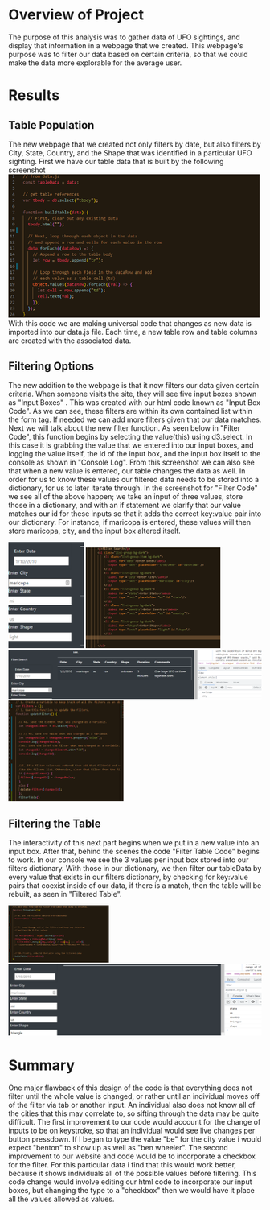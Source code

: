 # Overview of Project
The purpose of this analysis was to gather data of UFO sightings, and display that information in a webpage that we created. This webpage's purpose was to filter our data based on certain criteria, so that we could make the data more explorable for the average user.

# Results
## Table Population
The new webpage that we created not only filters by date, but also filters by City, State, Country, and the Shape that was identified in a particular UFO sighting. First we have our table data that is built by the following screenshot <img src ="Resources/table_code.png" width = "500" alt ="tablecode" title="Table Code">
With this code we are making universal code that changes as new data is imported into our data.js file. Each time, a new table row and table columns are created with the associated data. 
## Filtering Options
The new addition to the webpage is that it now filters our data given certain criteria. When someone visits the site, they will see five input boxes shown as "Input Boxes" . This was created with our html code known as "Input Box Code". As we can see, these filters are within its own contained list within the form tag. If needed we can add more filters given that our data matches. Next we will talk about the new filter function. As seen below in "Filter Code", this function begins by selecting the value(this) using d3.select. In this case it is grabbing the value that we entered into our input boxes, and logging the value itself, the id of the input box, and the input box itself to the console as shown in "Console Log". From this screenshot we can also see that when a new value is entered, our table changes the data as well. In order for us to know these values our filtered data needs to be stored into a dictionary, for us to later iterate through. In the screenshot for "Filter Code" we see all of the above happen; we take an input of three values, store those in a dictionary, and with an if statement we clarify that our value matches our id for these inputs so that it adds the correct key:value pair into our dictionary. For instance, if maricopa is entered, these values will then store maricopa, city, and the input box altered itself.

<img src ="Resources/input_box.png" width = "150" alt ="inputboxes" title="Input Box">
<img src ="Resources/input_box_code.png" height="200" alt ="inputboxescode" title="Input Box Code">
<img src ="Resources/console_log.png" width="600" alt ="consolelog" title="Console Log">
<img src ="Resources/filter_code.png" height="200" alt ="filtercode" title="Filter Code">



## Filtering the Table
The interactivity of this next part begins when we put in a new value into an input box. After that, behind the scenes the code "Filter Table Code" begins to work. In our console we see the 3 values per input box stored into our filters dictionary. With those in our dictionary, we then filter our tableData by every value that exists in our filters dictionary, by checking for key:value pairs that coexist inside of our data, if there is a match, then the table will be rebuilt, as seen in "Filtered Table".

<img src ="Resources/filter_table_code.png" width="200" alt ="filter table code" title="Filtered Table Code">
<img src ="Resources/filtered_table.png" width="600" alt ="filteredtable" title="Filtered Table">


# Summary
One major flawback of this design of the code is that everything does not filter until the whole value is changed, or rather until an individual moves off of the filter via tab or another input. An individual also does not know all of the cities that this may correlate to, so sifting through the data may be quite difficult. The first improvement to our code would account for the change of inputs to be on keystroke, so that an individual would see live changes per button pressdown. If I began to type the value "be" for the city value i would expect "benton" to show up as well as "ben wheeler". The second improvement to our website and code would be to incorporate  a checkbox for the filter. For this particular data i find that this would work better, because it shows individuals all of the possible values before filtering. This code change would involve editing our html code to incorporate our input boxes, but changing the type to a "checkbox" then we would have it place all the values allowed as values.